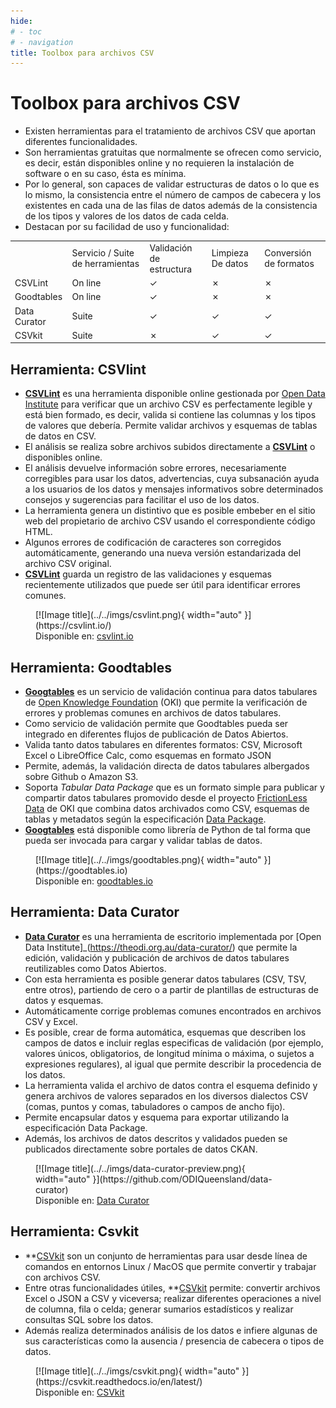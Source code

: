 ```yaml
---
hide:
# - toc
# - navigation
title: Toolbox para archivos CSV
---
```


# Toolbox para archivos CSV

- Existen herramientas para el tratamiento de archivos CSV que aportan diferentes funcionalidades.
- Son herramientas gratuitas que normalmente se ofrecen como servicio, es decir, están disponibles online y no requieren la instalación de software o en su caso, ésta es mínima.
- Por lo general, son capaces de validar estructuras de datos o lo que es lo mismo, la consistencia entre el número de campos de cabecera y los existentes en cada una de las filas de datos además de la consistencia de los tipos y valores de los datos de cada celda.
- Destacan por su facilidad de uso y funcionalidad:

<table xmlns="http://www.w3.org/1999/xhtml">
	<tbody>
		<tr class="arancione">
			<td></td>
			<td>Servicio / Suite de herramientas</td>
			<td>Validaci&oacute;n de estructura</td>
			<td>Limpieza De datos</td>
			<td>Conversi&oacute;n de formatos</td>
		</tr>
		<tr>
			<td>CSVLint</td>
			<td>On line</td>
			<td>✓</td>
			<td>✗</td>
			<td>✗</td>
		</tr>
		<tr>
			<td>Goodtables</td>
			<td>On line</td>
			<td>✓</td>
			<td>✗</td>
			<td>✗</td>
		</tr>
		<tr>
			<td>Data Curator</td>
			<td>Suite</td>
			<td>✓</td>
			<td>✓</td>
			<td>✓</td>
		</tr>
		<tr>
			<td>CSVkit</td>
			<td>Suite</td>
			<td>✗</td>
			<td>✓</td>
			<td>✓</td>
		</tr>
	</tbody>
</table>

## Herramienta: CSVlint

- **[CSVLint](https://csvlint.io/)** es una herramienta disponible online gestionada por [Open Data Institute](http://www.theodi.org/) para verificar que un archivo CSV es perfectamente legible y está bien formado, es decir, valida si contiene las columnas y los tipos de valores que debería. Permite validar archivos y esquemas de tablas de datos en CSV.
- El análisis se realiza sobre archivos subidos directamente a **[CSVLint](https://csvlint.io/)** o disponibles online.
- El análisis devuelve información sobre errores, necesariamente corregibles para usar los datos, advertencias, cuya subsanación ayuda a los usuarios de los datos y mensajes informativos sobre determinados consejos y sugerencias para facilitar el uso de los datos.
- La herramienta genera un distintivo que es posible embeber en el sitio web
del propietario de archivo CSV usando el correspondiente código HTML.
- Algunos errores de codificación de caracteres son corregidos automáticamente, generando una nueva versión estandarizada del archivo CSV original.
- **[CSVLint](https://csvlint.io/)** guarda un registro de las validaciones y esquemas recientemente utilizados que puede ser útil para identificar errores comunes.

<figure markdown> 
  [![Image title](../../imgs/csvlint.png){ width="auto" }](https://csvlint.io/)
  <figcaption>Disponible en: <a href="https://csvlint.io/" target="_blank">csvlint.io</a></figcaption>
</figure>

## Herramienta: Goodtables

- **[Googtables](https://goodtables.io/)** es un servicio  de  validación  continua  para  datos  tabulares de [Open Knowledge Foundation](https://okfn.org/) (OKI) que permite la verificación de errores y problemas comunes en archivos de datos tabulares.
- Como servicio de validación permite que Goodtables pueda ser integrado en diferentes flujos de publicación de Datos Abiertos.
- Valida tanto datos tabulares en diferentes formatos: CSV, Microsoft Excel o LibreOffice Calc, como esquemas en formato JSON
- Permite, además, la validación directa de datos tabulares albergados sobre Github o Amazon S3.
- Soporta *Tabular Data Package* que es un formato simple para publicar y compartir datos tabulares promovido desde el proyecto [FrictionLess Data](https://frictionlessdata.io/) de OKI que combina datos archivados como CSV, esquemas de tablas y metadatos según la especificación [Data Package](https://frictionlessdata.io/docs/data-package/).
- **[Googtables](https://goodtables.io/)** está disponible como librería de Python de tal forma que pueda ser invocada para cargar y validar tablas de datos.

<figure markdown> 
  [![Image title](../../imgs/goodtables.png){ width="auto" }](https://goodtables.io)
  <figcaption>Disponible en: <a href="https://goodtables.io/" target="_blank">goodtables.io</a></figcaption>
</figure>

## Herramienta: Data Curator

- **[Data Curator](https://github.com/ODIQueensland/data-curator)** es una herramienta de escritorio implementada por [Open Data Institute]_(https://theodi.org.au/data-curator/) que permite la edición, validación y publicación de archivos de datos tabulares reutilizables como Datos Abiertos.
- Con esta herramienta es posible generar datos tabulares (CSV, TSV, entre otros), partiendo de cero o a partir de plantillas de estructuras de datos y esquemas.
- Automáticamente corrige problemas comunes encontrados en archivos CSV y Excel.
- Es posible, crear de forma automática, esquemas que describen los campos de datos  e  incluir reglas especificas  de  validación (por ejemplo,  valores únicos, obligatorios, de longitud mínima o máxima, o sujetos a expresiones regulares), al igual que permite describir la procedencia de los datos.
- La herramienta valida el archivo de datos contra el esquema definido y genera archivos de valores separados en los diversos dialectos CSV (comas, puntos y comas, tabuladores o campos de ancho fijo).
- Permite encapsular datos y esquema para exportar utilizando la especificación Data Package.
- Además, los archivos de datos descritos y validados pueden se publicados directamente sobre portales de datos CKAN.

<figure markdown> 
  [![Image title](../../imgs/data-curator-preview.png){ width="auto" }](https://github.com/ODIQueensland/data-curator)
  <figcaption>Disponible en: <a href="https://github.com/ODIQueensland/data-curator" target="_blank">Data Curator</a></figcaption>
</figure>

## Herramienta: Csvkit

- **[CSVkit](https://csvkit.readthedocs.io/en/latest/) son un conjunto de herramientas para usar desde línea de comandos en entornos Linux / MacOS que permite convertir y trabajar con archivos CSV.
- Entre otras funcionalidades útiles, **[CSVkit](https://csvkit.readthedocs.io/en/latest/) permite: convertir archivos Excel o JSON a CSV y viceversa; realizar diferentes operaciones a nivel de columna, fila o celda; generar sumarios estadísticos y realizar consultas SQL sobre los datos.
- Además realiza determinados análisis de los datos e infiere algunas de sus características como la ausencia / presencia de cabecera o tipos de datos.

<figure markdown> 
  [![Image title](../../imgs/csvkit.png){ width="auto" }](https://csvkit.readthedocs.io/en/latest/)
  <figcaption>Disponible en: <a href="https://csvkit.readthedocs.io/en/latest/" target="_blank">CSVkit</a></figcaption>
</figure>